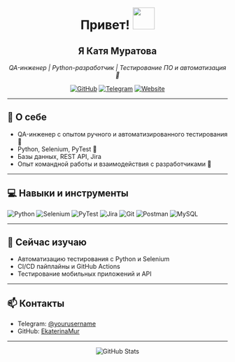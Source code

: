 <h1 align="center">
  Привет! 
  <img src="https://media.giphy.com/media/hvRJCLFzcasrR4ia7z/giphy.gif" width="50"/>
</h1>

<h2 align="center">
  Я Катя Муратова
</h2>


<p align="center">
  <em>QA-инженер | Python-разработчик | Тестирование ПО и автоматизация 🧪</em>
</p>

<p align="center">
  <a href="https://github.com/EkaterinaMur"><img src="https://img.shields.io/badge/GitHub-@EkaterinaMur-black?style=for-the-badge&logo=github" alt="GitHub"></a>
  <a href="https://t.me/yourusername"><img src="https://img.shields.io/badge/Telegram-@yourusername-blue?style=for-the-badge&logo=telegram" alt="Telegram"></a>
  <a href="https://wildwings.com"><img src="https://img.shields.io/badge/Сайт-WildWings-green?style=for-the-badge" alt="Website"></a>
</p>

---

## 🌱 О себе
- QA-инженер с опытом ручного и автоматизированного тестирования 🧪  
- Python, Selenium, PyTest 🐍  
- Базы данных, REST API, Jira  
- Опыт командной работы и взаимодействия с разработчиками 👥  

---

## 💻 Навыки и инструменты
<p align="left">
  <img alt="Python" src="https://img.shields.io/badge/Python-3670A0?style=for-the-badge&logo=python&logoColor=white"/>
  <img alt="Selenium" src="https://img.shields.io/badge/Selenium-43B02A?style=for-the-badge&logo=selenium&logoColor=white"/>
  <img alt="PyTest" src="https://img.shields.io/badge/PyTest-2C2D72?style=for-the-badge&logo=pytest&logoColor=white"/>
  <img alt="Jira" src="https://img.shields.io/badge/Jira-0052CC?style=for-the-badge&logo=jira&logoColor=white"/>
  <img alt="Git" src="https://img.shields.io/badge/Git-F05032?style=for-the-badge&logo=git&logoColor=white"/>
  <img alt="Postman" src="https://img.shields.io/badge/Postman-FF6C37?style=for-the-badge&logo=postman&logoColor=white"/>
  <img alt="MySQL" src="https://img.shields.io/badge/MySQL-4479A1?style=for-the-badge&logo=mysql&logoColor=white"/>
</p>

---

## 🔭 Сейчас изучаю
- Автоматизацию тестирования с Python и Selenium  
- CI/CD пайплайны и GitHub Actions  
- Тестирование мобильных приложений и API  

---

## 📫 Контакты
- Telegram: [@yourusername](https://t.me/yourusername)  
- GitHub: [EkaterinaMur](https://github.com/EkaterinaMur)  

---

<p align="center">
  <img src="https://github-readme-stats.vercel.app/api?username=EkaterinaMur&show_icons=true&theme=radical" alt="GitHub Stats" />
</p>

